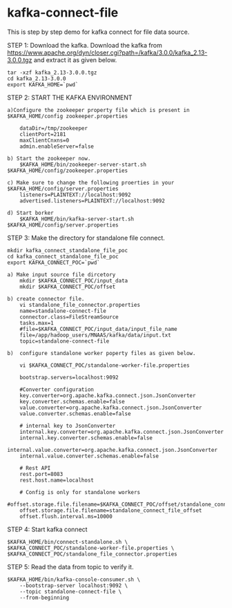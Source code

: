 # kafka-connect-file
This is step by step demo for kafka connect for file data source.


STEP 1:  Download the kafka.
    Download the kafka from https://www.apache.org/dyn/closer.cgi?path=/kafka/3.0.0/kafka_2.13-3.0.0.tgz and extract it as given below.
   
    tar -xzf kafka_2.13-3.0.0.tgz
    cd kafka_2.13-3.0.0
    export KAFKA_HOME=`pwd`

STEP 2: START THE KAFKA ENVIRONMENT
    
    a)Configure the zookeeper property file which is present in $KAFKA_HOME/config zookeeper.properties
      
        dataDir=/tmp/zookeeper
        clientPort=2181
        maxClientCnxns=0
        admin.enableServer=false

    b) Start the zookeeper now.
        $KAFKA_HOME/bin/zookeeper-server-start.sh $KAFKA_HOME/config/zookeeper.properties
    
    c) Make sure to change the following proerties in your $KAFKA_HOME/config/server.properties
        listeners=PLAINTEXT://localhost:9092
        advertised.listeners=PLAINTEXT://localhost:9092

    d) Start borker
        $KAFKA_HOME/bin/kafka-server-start.sh $KAFKA_HOME/config/server.properties

STEP 3: Make the directory for standalone file connect.
    
    mkdir kafka_connect_standalone_file_poc
    cd kafka_connect_standalone_file_poc
    export KAFKA_CONNECT_POC=`pwd`

    a) Make input source file dircetory
        mkdir $KAFKA_CONNECT_POC/input_data
        mkdir $KAFKA_CONNECT_POC/offset
    
    b) create connector file.
        vi standalone_file_connector.properties
        name=standalone-connect-file
        connector.class=FileStreamSource
        tasks.max=1
        #file=$KAFKA_CONNECT_POC/input_data/input_file_name
        file=/app/hadoop_users/MNAAS/kafka/data/input.txt
        topic=standalone-connect-file

    b)  configure standalone worker poperty files as given below.
    
        vi $KAFKA_CONNECT_POC/standalone-worker-file.properties
    
        bootstrap.servers=localhost:9092

        #Converter configuration
        key.converter=org.apache.kafka.connect.json.JsonConverter
        key.converter.schemas.enable=false
        value.converter=org.apache.kafka.connect.json.JsonConverter
        value.converter.schemas.enable=false

        # internal key to JsonConverter
        internal.key.converter=org.apache.kafka.connect.json.JsonConverter
        internal.key.converter.schemas.enable=false
        internal.value.converter=org.apache.kafka.connect.json.JsonConverter
        internal.value.converter.schemas.enable=false

        # Rest API
        rest.port=8083
        rest.host.name=localhost

        # Config is only for standalone workers
        #offset.storage.file.filename=$KAFKA_CONNECT_POC/offset/standalone_connect_file_offset
        offset.storage.file.filename=standalone_connect_file_offset
        offset.flush.interval.ms=10000

STEP 4: Start kafka connect

    $KAFKA_HOME/bin/connect-standalone.sh \
    $KAFKA_CONNECT_POC/standalone-worker-file.properties \
    $KAFKA_CONNECT_POC/standalone_file_connector.properties

STEP 5: Read the data from topic to verify it.

    $KAFKA_HOME/bin/kafka-console-consumer.sh \
        --bootstrap-server localhost:9092 \
        --topic standalone-connect-file \
        --from-beginning
